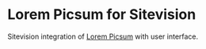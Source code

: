 # Lorem Picsum for Sitevision
Sitevision integration of [Lorem Picsum](https://github.com/DMarby/picsum-photos) with user interface. 
